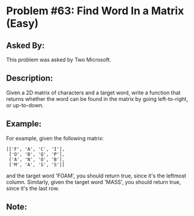 # Problem #63: Find Word In a Matrix (Easy)

## Asked By:

This problem was asked by Two Microsoft.

## Description:
 
Given a 2D matrix of characters and a target word, write a function that returns whether the word can be found in the matrix by going left-to-right, or up-to-down.

## Example:

For example, given the following matrix:

```
[['F', 'A', 'C', 'I'],
 ['O', 'B', 'Q', 'P'],
 ['A', 'N', 'O', 'B'],
 ['M', 'A', 'S', 'S']]
 ```
 
and the target word 'FOAM', you should return true, since it's the leftmost column. Similarly, given the target word 'MASS', you should return true, since it's the last row.

## Note:
